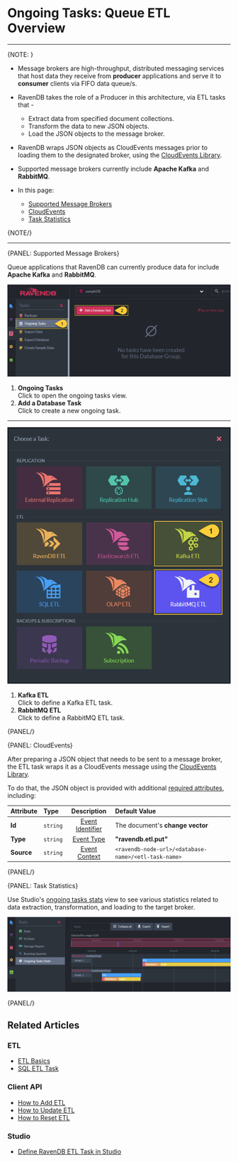 ﻿# Ongoing Tasks: Queue ETL Overview
---

{NOTE: }

* Message brokers are high-throughput, distributed messaging services that 
  host data they receive from **producer** applications and serve it to 
  **consumer** clients via FIFO data queue/s. 
* RavenDB takes the role of a Producer in this architecture, via ETL tasks that -  
   * Extract data from specified document collections.  
   * Transform the data to new JSON objects.  
   * Load the JSON objects to the message broker.  
* RavenDB wraps JSON objects as CloudEvents messages prior to loading them 
  to the designated broker, using the [CloudEvents Library](https://cloudevents.io).  
* Supported message brokers currently include **Apache Kafka** and **RabbitMQ**.  

* In this page:  
   * [Supported Message Brokers](../../../../server/ongoing-tasks/etl/queue-etl/overview#supported-message-brokers)  
   * [CloudEvents](../../../../server/ongoing-tasks/etl/queue-etl/overview#cloudevents)  
   * [Task Statistics](../../../../server/ongoing-tasks/etl/queue-etl/overview#task-statistics)  

{NOTE/}

---

{PANEL: Supported Message Brokers}

Queue applications that RavenDB can currently produce data for include **Apache Kafka** and **RabbitMQ**.  

![Ongoing Tasks](images/overview_ongoing-tasks.png "Ongoing Tasks")

1. **Ongoing Tasks**  
   Click to open the ongoing tasks view.  
2. **Add a Database Task**  
   Click to create a new ongoing task.  

---

![Define ETL Task](images/overview_task-selection.png "Define ETL Task")

1. **Kafka ETL**  
   Click to define a Kafka ETL task.  
2. **RabbitMQ ETL**  
   Click to define a RabbitMQ ETL task.  

{PANEL/}

{PANEL: CloudEvents}

After preparing a JSON object that needs to be sent to a message broker, 
the ETL task wraps it as a CloudEvents message using the [CloudEvents Library](https://cloudevents.io).  

To do that, the JSON object is provided with additional 
[required attributes](https://github.com/cloudevents/spec/blob/main/cloudevents/spec.md#required-attributes), including:  

| Attribute | Type | Description | Default Value |
|:-------------|:-------------|:-------------:|:-------------|
| **Id** | `string` | [Event Identifier](https://github.com/cloudevents/spec/blob/main/cloudevents/spec.md#id) | The document's **change vector** |
| **Type** | `string` | [Event Type](https://github.com/cloudevents/spec/blob/main/cloudevents/spec.md#type) | **"ravendb.etl.put"** |
| **Source** | `string` | [Event Context](https://github.com/cloudevents/spec/blob/main/cloudevents/spec.md#source-1) | `<ravendb-node-url>/<database-name>/<etl-task-name>` |

{PANEL/}

{PANEL: Task Statistics}

Use Studio's [ongoing tasks stats](../../../../studio/database/stats/ongoing-tasks-stats/overview) view 
to see various statistics related to data extraction, transformation, and loading to the target broker.  

![Queue Brokers Stats](images/overview_stats.png "Ongoing Tasks")


{PANEL/}



## Related Articles

### ETL

- [ETL Basics](../../../../server/ongoing-tasks/etl/basics)
- [SQL ETL Task](../../../../server/ongoing-tasks/etl/sql)

### Client API

- [How to Add ETL](../../../../client-api/operations/maintenance/etl/add-etl)
- [How to Update ETL](../../../../client-api/operations/maintenance/etl/update-etl)
- [How to Reset ETL](../../../../client-api/operations/maintenance/etl/reset-etl)

### Studio

- [Define RavenDB ETL Task in Studio](../../../../studio/database/tasks/ongoing-tasks/ravendb-etl-task)

